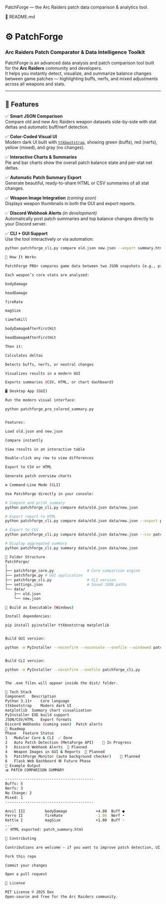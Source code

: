 PatchForge — the Arc Raiders patch data comparison & analytics tool.

🧾 README.md
# ⚙️ PatchForge 
### Arc Raiders Patch Comparator & Data Intelligence Toolkit  


PatchForge is an advanced data analysis and patch comparison tool built for the **Arc Raiders** community and developers.  
It helps you instantly detect, visualize, and summarize balance changes between game patches — highlighting buffs, nerfs, and mixed adjustments across all weapons and stats.

---

## 🎯 Features

✅ **Smart JSON Comparison**  
Compare old and new Arc Raiders weapon datasets side-by-side with stat deltas and automatic buff/nerf detection.  

✅ **Color-Coded Visual UI**  
Modern dark UI built with [`ttkbootstrap`](https://github.com/israel-dryer/ttkbootstrap), showing green (buffs), red (nerfs), yellow (mixed), and gray (no changes).  

✅ **Interactive Charts & Summaries**  
Pie and bar charts show the overall patch balance state and per-stat net deltas.  

✅ **Automatic Patch Summary Export**  
Generate beautiful, ready-to-share HTML or CSV summaries of all stat changes.  

✅ **Weapon Image Integration** *(coming soon)*  
Displays weapon thumbnails in both the GUI and export reports.  

✅ **Discord Webhook Alerts** *(in development)*  
Automatically post patch summaries and top balance changes directly to your Discord server.  

✅ **CLI + GUI Support**  
Use the tool interactively or via automation:
```bash
python patchforge_cli.py compare old.json new.json --export summary.html

🧠 How It Works

PatchForge PRO+ compares game data between two JSON snapshots (e.g., pre-patch and post-patch) from the Arc Raiders API or your local files.

Each weapon’s core stats are analyzed:

bodyDamage

headDamage

fireRate

magSize

timeToKill

bodyDamageAfterFirstHit

headDamageAfterFirstHit

Then it:

Calculates deltas

Detects buffs, nerfs, or neutral changes

Visualizes results in a modern GUI

Exports summaries (CSV, HTML, or chart dashboard)

🖥️ Desktop App (GUI)

Run the modern visual interface:

python patchforge_pro_colored_summary.py


Features:

Load old.json and new.json

Compare instantly

View results in an interactive table

Double-click any row to view differences

Export to CSV or HTML

Generate patch overview charts

⚙️ Command-Line Mode (CLI)

Use PatchForge directly in your console:

# Compare and print summary
python patchforge_cli.py compare data/old.json data/new.json

# Export report to HTML
python patchforge_cli.py compare data/old.json data/new.json --export patch_summary.html

# Export to CSV
python patchforge_cli.py compare data/old.json data/new.json --csv patch_diff.csv

# Display aggregated summary
python patchforge_cli.py summary data/old.json data/new.json

🧩 Folder Structure
PatchForge/
│
├── patchforge_core.py               # Core comparison engine
├── patchforge.py # GUI application
├── patchforge_cli.py                # CLI version
├── settings.json                    # Saved JSON paths
└── data/
    ├── old.json
    └── new.json

🧰 Build as Executable (Windows)

Install dependencies:

pip install pyinstaller ttkbootstrap matplotlib


Build GUI version:

python -m PyInstaller --noconfirm --noconsole --onefile --windowed patchforge_pro_colored_summary.py


Build CLI version:

python -m PyInstaller --noconfirm --onefile patchforge_cli.py


The .exe files will appear inside the dist/ folder.

🧱 Tech Stack
Component	Description
Python 3.11+	Core language
ttkbootstrap	Modern dark UI
matplotlib	Summary chart visualization
PyInstaller	EXE build support
JSON/CSV/HTML	Export formats
Discord Webhooks (coming soon)	Patch alerts
🧪 Roadmap
Phase	Feature	Status
1	Modular Core & CLI	✅ Done
2	Auto Patch Detection (MetaForge API)	🚧 In Progress
3	Discord Webhook Alerts	🧠 Planned
4	Weapon Images in GUI & Reports	🧱 Planned
5	PatchForge Monitor (auto background checker)	🔮 Planned
6	Flask Web Dashboard	🕸️ Future Phase
💬 Example Output
📊 PATCH COMPARISON SUMMARY

----------------------------------------
Buffs: 5
Nerfs: 3
No Change: 2
Mixed: 1
----------------------------------------

Anvil III         bodyDamage             +4.00  Buff ●
Ferro II          fireRate               -1.00  Nerf •
Kettle I          magSize                +1.00  Buff ·
...
✅ HTML exported: patch_summary.html

👥 Contributing

Contributions are welcome — if you want to improve patch detection, UI design, or web export features:

Fork this repo

Commit your changes

Open a pull request

📜 License

MIT License © 2025 Dex
Open-source and free for the Arc Raiders community.
